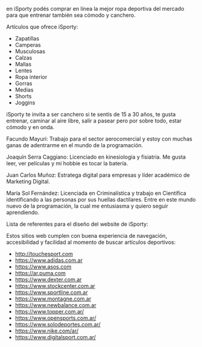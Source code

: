 en iSporty podés comprar en línea  la mejor ropa deportiva del mercado para que entrenar también sea cómodo y canchero.

Artículos que ofrece iSporty:

- Zapatillas
- Camperas
- Musculosas
- Calzas
- Mallas
- Lentes
- Ropa interior
- Gorras
- Medias
- Shorts
- Joggins

iSporty te invita a ser canchero si te sentís de 15 a 30 años, te gusta entrenar, caminar al aire libre, salir a pasear pero por sobre todo, estar cómodo y en onda.

Facundo Mayuri: Trabajo para el sector aerocomercial y estoy con muchas ganas de adentrarme en el mundo de la programación.

Joaquín Serra Caggiano: Licenciado en kinesiologia y fisiatria. Me gusta leer, ver películas y mi hobbie es tocar la batería.

Juan Carlos Muñoz: Estratega digital para empresas y líder académico de Marketing Digital.

María Sol Fernández: Licenciada en Criminalística y trabajo en Científica identificando a las personas por sus huellas dactilares. Entre en este mundo nuevo de la programación, la cual me entusiasma y quiero seguir aprendiendo. 

Lista de referentes para el diseño del website de iSporty:

Estos sitios web cumplen con buena experiencia de navegación, accesibilidad y facilidad al momento de buscar artículos deportivos:

- http://touchesport.com
- https://www.adidas.com.ar
- https://www.asos.com
- https://ar.puma.com
- https://www.dexter.com.ar
- https://www.stockcenter.com.ar
- https://www.sportline.com.ar
- https://www.montagne.com.ar
- https://www.newbalance.com.ar
- https://www.topper.com.ar/
- https://www.opensports.com.ar/
- https://www.solodeportes.com.ar/
- https://www.nike.com/ar/
- https://www.digitalsport.com.ar/
